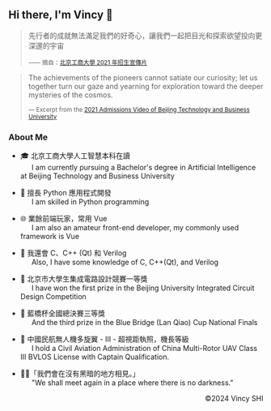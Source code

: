 ## Hi there, I'm Vincy 👋

> 先行者的成就無法滿足我們的好奇心，讓我們一起把目光和探索欲望投向更深邃的宇宙
>
> <sup>—— 摘自：[北京工商大學 2021 年招生宣傳片](https://www.bilibili.com/video/BV1io4y1y7DG/)</sup>

> The achievements of the pioneers cannot satiate our curiosity; let us together turn our gaze and yearning for exploration toward the deeper mysteries of the cosmos.
>
> <sup>— Excerpt from the [2021 Admissions Video of Beijing Technology and Business University](https://www.bilibili.com/video/BV1io4y1y7DG/)</sup>

### About Me

-   🎓 北京工商大學人工智慧本科在讀  
    &emsp;&nbsp; I am currently pursuing a Bachelor's degree in Artificial Intelligence at Beijing Technology and Business University

-   💬 擅長 Python 應用程式開發  
    &emsp;&nbsp; I am skilled in Python programming

-   🌐 業餘前端玩家，常用 Vue  
    &emsp;&nbsp; I am also an amateur front-end developer, my commonly used framework is Vue

-   🌱 我還會 C、C++ (Qt) 和 Verilog  
    &emsp;&nbsp; Also, I have some knowledge of C, C++(Qt), and Verilog

-   🥇 北京市大學生集成電路設計競賽一等獎  
    &emsp;&nbsp; I have won the first prize in the Beijing University Integrated Circuit Design Competition

-   🥉 藍橋杯全國總決賽三等獎  
    &emsp;&nbsp; And the third prize in the Blue Bridge (Lan Qiao) Cup National Finals

-   🚁 中國民航無人機多旋翼 - III - 超視距執照，機長等級  
    &emsp;&nbsp; I hold a Civil Aviation Administration of China Multi-Rotor UAV Class III BVLOS License with Captain Qualification.

-   🏳️‍⚧️「我們會在沒有黑暗的地方相見。」  
    &emsp;&nbsp; "We shall meet again in a place where there is no darkness."

<p align="right">©2024 Vincy SHI</p>
